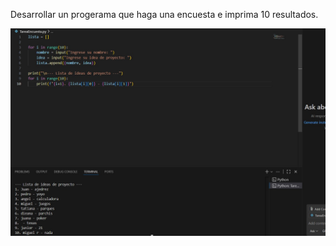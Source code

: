 Desarrollar un progerama que haga una encuesta e imprima 10 resultados.

![Texto alternativo](./Tareaencuesta.jpg/)
